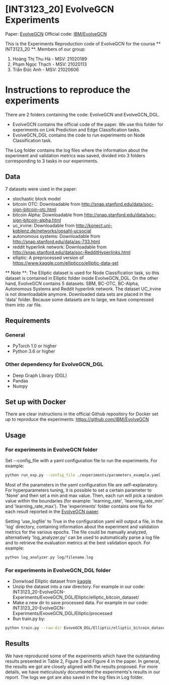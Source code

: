 # [INT3123_20] EvolveGCN Experiments
Paper: [EvolveGCN](https://arxiv.org/abs/1902.10191)
Official code: [IBM/EvolveGCN](https://github.com/IBM/EvolveGCN)

This is the Experiments Reproduction code of EvolveGCN for the course ** INT3123_20 **. 
Members of our group:
1. Hoàng Thị Thu Hà - MSV: 21020189
2. Phạm Ngọc Thạch  - MSV: 21020113
3. Trần Đức Anh     - MSV: 21020606

# Instructions to reproduce the experiments

There are 2 folders containing the code: EvolveGCN and EvolveGCN_DGL.
- EvolveGCN contains the official code of the paper. We use this folder for experiments on Link Prediction and Edge Classification tasks. 
- EvolveGCN_DGL contains the code to run experiments on Node Classification task.

The Log folder contains the log files where the information about the experiment and validation metrics was saved, divided into 3 folders corresponding to 3 tasks in our experiments. 

## Data

7 datasets were used in the paper:

- stochastic block model
- bitcoin OTC: Downloadable from http://snap.stanford.edu/data/soc-sign-bitcoin-otc.html
- bitcoin Alpha: Downloadable from http://snap.stanford.edu/data/soc-sign-bitcoin-alpha.html
- uc_irvine: Downloadable from http://konect.uni-koblenz.de/networks/opsahl-ucsocial
- autonomous systems: Downloadable from http://snap.stanford.edu/data/as-733.html
- reddit hyperlink network: Downloadable from http://snap.stanford.edu/data/soc-RedditHyperlinks.html
- elliptic: A preprocessed version of https://www.kaggle.com/ellipticco/elliptic-data-set

** Note **: The Elliptic dataset is used for Node Classification task, so this dataset is contained in Elliptic folder inside EvolveGCN_DGL. 
On the other hand, EvolveGCN contains 5 datasets: SBM, BC-OTC, BC-Alpha, Autonomous Systems and Reddit hyperlink network. The dataset UC_irvine is not downloadable anymore. Downloaded data sets are placed in the 'data' folder.
Because some datasets are to large, we have compressed them into .rar file.

## Requirements
### General
- PyTorch 1.0 or higher
- Python 3.6 or higher

### Other dependency for EvolveGCN_DGL
* Deep Graph Library (DGL)
* Pandas
* Numpy


## Set up with Docker
There are clear instructions in the official Github repository for Docker set up to reproduce the experiments: https://github.com/IBM/EvolveGCN

## Usage

### For experiments in EvolveGCN folder

Set --config_file with a yaml configuration file to run the experiments. For example:

```sh
python run_exp.py --config_file ./experiments/parameters_example.yaml
```

Most of the parameters in the yaml configuration file are self-explanatory. For hyperparameters tuning, it is possible to set a certain parameter to 'None' and then set a min and max value. Then, each run will pick a random value within the boundaries (for example: 'learning_rate', 'learning_rate_min' and 'learning_rate_max').
The 'experiments' folder contains one file for each result reported in the [EvolveGCN paper](https://arxiv.org/abs/1902.10191).

Setting 'use_logfile' to True in the configuration yaml will output a file, in the 'log' directory, containing information about the experiment and validation metrics for the various epochs. The file could be manually analyzed, alternatively 'log_analyzer.py' can be used to automatically parse a log file and to retrieve the evaluation metrics at the best validation epoch. For example:
```sh
python log_analyzer.py log/filename.log
```

### For experiments in EvolveGCN_DGL folder

<!-- #### Dependency
* Deep Graph Library (DGL)
* Pandas
* Numpy -->

* Donwload Elliptic dataset from [kaggle](https://kaggle.com/ellipticco/elliptic-data-set)
* Unzip the dataset into a raw directory. For example in our code: INT3123_20-EvolveGCN-Experiments/EvoveGCN_DGL/Elliptic/elliptic_bitcoin_dataset/
* Make a new dir to save processed data. For example in our code: INT3123_20-EvolveGCN-Experiments/EvoveGCN_DGL/Elliptic/processed
* Run train.py by:

```bash
python train.py --raw-dir EvoveGCN_DGL/Elliptic/elliptic_bitcoin_dataset/ --processed-dir EvoveGCN_DGL/Elliptic/processed
```

## Results

We have reproduced some of the experiments which have the outstanding results presented in Table 2, Figure 3 and Figure 4 in the paper.
In general, the results we got are closely aligned with the results proposed. For more details, we have meticulously documented the experiments's results in our report.
The logs we got are also saved in the log files in Log folder.









 

